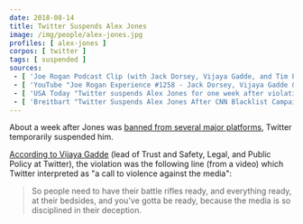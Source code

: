 ```yaml
---
date: 2018-08-14
title: Twitter Suspends Alex Jones
image: /img/people/alex-jones.jpg
profiles: [ alex-jones ]
corpos: [ twitter ]
tags: [ suspended ]
sources:
 - [ 'Joe Rogan Podcast Clip (with Jack Dorsey, Vijaya Gadde, and Tim Pool)', 'https://www.youtube.com/watch?v=K-6n46X__WQ' ]
 - [ 'YouTube "Joe Rogan Experience #1258 - Jack Dorsey, Vijaya Gadde & Tim Pool"', 'https://www.youtube.com/watch?v=DZCBRHOg3PQ' ]
 - [ 'USA Today "Twitter suspends Alex Jones for one week after violating company rules" by Charles Ventura (15 Aug 2018)', 'https://archive.vn/X5Nn9' ]
 - [ 'Breitbart "Twitter Suspends Alex Jones After CNN Blacklist Campaign" by Lucas Nolan (15 Aug 2018)', 'https://archive.vn/bW7Bw' ]
---
```


About a week after Jones was [banned from several major
platforms](/e/alex-jones-mass-banned/), Twitter temporarily suspended him.

[According to Vijaya Gadde](https://youtu.be/K-6n46X__WQ?t=298) (lead of Trust
and Safety, Legal, and Public Policy at Twitter), the violation was the
following line (from a video) which Twitter interpreted as "a call to violence
against the media":
> So people need to have their battle rifles ready, and everything ready, at
> their bedsides, and you've gotta be ready, because the media is so
> disciplined in their deception.

